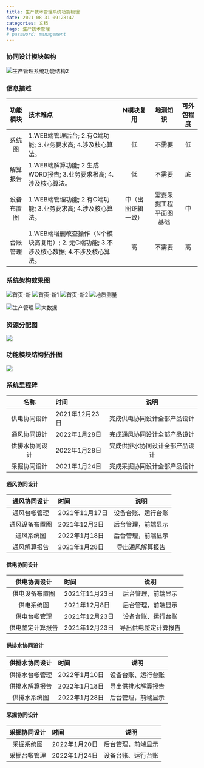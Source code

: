 ```yaml
---
title: 生产技术管理系统功能梳理
date: 2021-08-31 09:28:47
categories: 文档
tags: 生产技术管理
# password: management
---
```


### 协同设计模块架构

![生产管理系统功能结构2](16303365546879.jpg)


### 信息描述
| 功能模块  |  技术难点 | N模块复用 | 地测知识 | 可外包程度 |
|:---:|:---|:---:|:---:|:---:|
|  系统图  | 1.WEB端管理后台; 2.有C端功能; 3.业务要求高; 4.涉及核心算法。 | 低 | 不需要 | 低 |
|  解算报告  | 1.WEB端解算功能; 2.生成WORD报告; 3.业务要求极高; 4.涉及核心算法。 | 低 | 不需要 | 底 |
|  设备布置图  | 1.WEB端管理功能; 2.有C端功能; 3.业务要求高; 4.涉及核心算法。 | 中（出图逻辑一致） | 需要采掘工程平面图基础 | 中 |
|  台账管理  | 1.WEB端增删改查操作（N个模块高复用）; 2. 无C端功能; 3.不涉及核心数据; 4.不涉及核心算法。 | 高  | 不需要 | 高 |

### 系统架构效果图
![首页-新](%E9%A6%96%E9%A1%B5-%E6%96%B0.png)
![首页-新1](%E9%A6%96%E9%A1%B5-%E6%96%B01.png)
![首页-新2](%E9%A6%96%E9%A1%B5-%E6%96%B02.png)
![地质测量](%E5%9C%B0%E8%B4%A8%E6%B5%8B%E9%87%8F.png)

![生产管理](%E7%94%9F%E4%BA%A7%E7%AE%A1%E7%90%86.png)
![大数据](%E5%A4%A7%E6%95%B0%E6%8D%AE.png)

### 资源分配图
![](16357376935371.jpg)

### 功能模块结构拓扑图
![](16357391224726.jpg)


### 系统里程碑

| 名称  |  时间 | 说明 |
|:---:|:---|:---:|
|  供电协同设计  | 2021年12月23日 | 完成供电协同设计全部产品设计 |
|  通风协同设计  | 2022年1月28日 | 完成通风协同设计全部产品设计 |
|  供排水协同设计  | 2022年1月28日 | 完成供排水协同设计全部产品设计 |
|  采掘协同设计  | 2021年1月24日 | 完成采掘协同设计全部产品设计 |

#### 通风协同设计

| 通风协同设计  |  时间 | 说明 |
|:---:|:---|:---:|
|  通风台帐管理  | 2021年11月17日 | 设备台账、运行台账 |
|  通风设备布置图  | 2021年12月2日 | 后台管理，前端显示 |
|  通风系统图  | 2022年1月18日 | 后台管理，前端显示 |
|  通风解算报告  | 2021年1月28日 | 导出通风解算报告 |

#### 供电协同设计

| 供电协调设计  |  时间 | 说明 |
|:---:|:---|:---:|
|  供电设备布置图  | 2021年11月23日 | 后台管理，前端显示 |
|  供电系统图  | 2021年12月8日 | 后台管理，前端显示 |
|  供电台帐管理  | 2021年12月23日 | 设备台账、运行台账|
|  供电整定计算报告  | 2021年12月23日 | 导出供电整定计算报告 |

#### 供排水协同设计

| 供排水协同设计  |  时间 | 说明 |
|:---:|:---|:---:|
|  供排水台帐管理  | 2022年1月10日 | 设备台账、运行台账|
|  供排水解算报告  | 2022年1月18日 | 导出供排水解算报告 |
|  供排水系统图  | 2022年1月28日 | 后台管理，前端显示 |

#### 采掘协同设计
| 采掘协同设计  |  时间 | 说明 |
|:---:|:---|:---:|
|  采掘系统图  | 2022年1月20日 | 后台管理，前端显示|
|  采掘台帐管理  | 2022年1月24日 | 设备台账、运行台账|